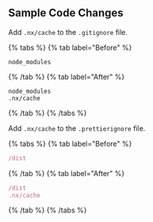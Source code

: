 ## Sample Code Changes

Add `.nx/cache` to the `.gitignore` file.

{% tabs %}
{% tab label="Before" %}

```{% fileName=".gitignore" %}
node_modules
```

{% /tab %}
{% tab label="After" %}

```{% highlightLines=[2] fileName=".gitignore" %}
node_modules
.nx/cache
```

{% /tab %}
{% /tabs %}

Add `.nx/cache` to the `.prettierignore` file.

{% tabs %}
{% tab label="Before" %}

```ts {% fileName=".prettierignore" %}
/dist
```

{% /tab %}
{% tab label="After" %}

```ts {% highlightLines=[2] fileName=".prettierignore" %}
/dist
.nx/cache
```

{% /tab %}
{% /tabs %}
